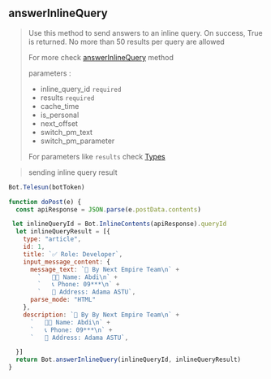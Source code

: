 ## answerInlineQuery

> Use this method to send answers to an inline query. On success, True is returned.
> No more than 50 results per query are allowed
>
> For more check [answerInlineQuery](https://core.telegram.org/bots/api#answerinlinequery) method
>
> parameters :
>
> - inline_query_id `required`
> - results `required`
> - cache_time
> - is_personal
> - next_offset
> - switch_pm_text
> - switch_pm_parameter
>
> For parameters like `results` check [Types](https://github.com/abdiu34567/telesn.js/tree/main/Docs/Types)

> sending inline query result

```JavaScript
Bot.Telesun(botToken)

function doPost(e) {
  const apiResponse = JSON.parse(e.postData.contents)

 let inlineQueryId = Bot.InlineContents(apiResponse).queryId
  let inlineQueryResult = [{
    type: "article",
    id: 1,
    title: `✅ Role: Developer`,
    input_message_content: {
      message_text: `👥 By Next Empire Team\n` +
        `   🧑‍🦱 Name: Abdi\n` +
        `   📞 Phone: 09***\n` +
        `   🧭 Address: Adama ASTU`,
      parse_mode: "HTML"
    },
    description: `👥 By By Next Empire Team\n` +
      `   🧑‍🦱 Name: Abdi\n` +
      `   📞 Phone: 09***\n` +
      `   🧭 Address: Adama ASTU`,

  }]
  return Bot.answerInlineQuery(inlineQueryId, inlineQueryResult)
}
```
